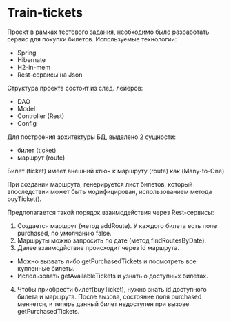# Train-tickets

Проект в рамках тестового задания, необходимо было разработать сервис для покупки билетов.
Используемые технологии:
- Spring
- Hibernate
- H2-in-mem
- Rest-сервисы на Json 

Структура проекта состоит из след. лейеров:

- DAO
- Model
- Controller (Rest)
- Config

Для построения архитектуры БД, выделено 2 сущности:

- билет (ticket)
- маршрут (route)


Билет (ticket) имеет внешний ключ
к маршруту (route) как (Many-to-One)

При создании маршрута, генерируется лист билетов,
который впоследствии может быть модифицирован, использованием метода buyTicket().

Предполагается такой порядок взаимодействия через Rest-сервисы:
1. Создается маршрут (метод addRoute). У каждого билета есть поле purchased, по умолчанию false.
2. Маршруты можно запросить по дате (метод findRoutesByDate).
3. Далее взаимодйствие происходит через id маршрута. 
 * Можно вызвать либо getPurchasedTickets и посмотреть все купленные билеты.
 * Использовать getAvailableTickets и узнать о доступных билетах.
4. Чтобы приобрести билет(buyTicket), нужно знать id доступного билета и маршрута.
После вызова, состояние поля purchased меняется, и теперь данный билет недоступен при вызове getPurchasedTickets.